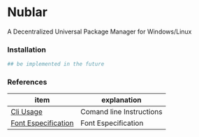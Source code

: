 # Nublar
A Decentralized Universal Package Manager for Windows/Linux

### Installation
```bash
## be implemented in the future
```
### References

| item          | explanation |
|-------        |-----------|
| [Cli Usage](/docs/cli_usage.md)| Comand line Instructions|
| [Font Especification](/docs/font_especification.md)| Font Especification|